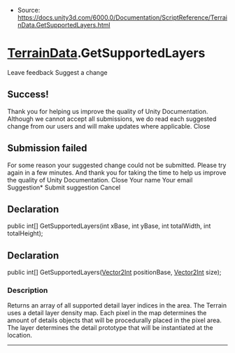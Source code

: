 * Source: https://docs.unity3d.com/6000.0/Documentation/ScriptReference/TerrainData.GetSupportedLayers.html

#  [TerrainData](https://docs.unity3d.com/6000.0/Documentation/ScriptReference/TerrainData.html).GetSupportedLayers
Leave feedback
Suggest a change
## Success!
Thank you for helping us improve the quality of Unity Documentation. Although we cannot accept all submissions, we do read each suggested change from our users and will make updates where applicable.
Close
## Submission failed
For some reason your suggested change could not be submitted. Please <a>try again</a> in a few minutes. And thank you for taking the time to help us improve the quality of Unity Documentation.
Close
Your name Your email Suggestion* Submit suggestion
Cancel
## Declaration
public int[] GetSupportedLayers(int xBase, int yBase, int totalWidth, int totalHeight); 
## Declaration
public int[] GetSupportedLayers([Vector2Int](https://docs.unity3d.com/6000.0/Documentation/ScriptReference/Vector2Int.html) positionBase, [Vector2Int](https://docs.unity3d.com/6000.0/Documentation/ScriptReference/Vector2Int.html) size); 
### Description
Returns an array of all supported detail layer indices in the area.
The Terrain uses a detail layer density map. Each pixel in the map determines the amount of details objects that will be procedurally placed in the pixel area. The layer determines the detail prototype that will be instantiated at the location.
* * *
